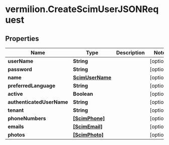 # vermilion.CreateScimUserJSONRequest

## Properties

Name | Type | Description | Notes
------------ | ------------- | ------------- | -------------
**userName** | **String** |  | [optional] 
**password** | **String** |  | [optional] 
**name** | [**ScimUserName**](ScimUserName.md) |  | [optional] 
**preferredLanguage** | **String** |  | [optional] 
**active** | **Boolean** |  | [optional] 
**authenticatedUserName** | **String** |  | [optional] 
**tenant** | **String** |  | [optional] 
**phoneNumbers** | [**[ScimPhone]**](ScimPhone.md) |  | [optional] 
**emails** | [**[ScimEmail]**](ScimEmail.md) |  | [optional] 
**photos** | [**[ScimPhoto]**](ScimPhoto.md) |  | [optional] 


